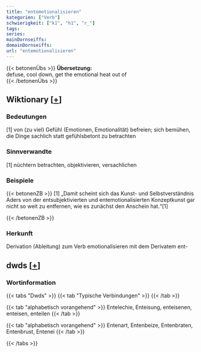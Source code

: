 ```yaml
---
title: "entemotionalisieren"
kategorien: ["Verb"]
schwierigkeit: ["k1", "h1", "r_"]
tags:
series:
mainDornseiffs:
domainDornseiffs:
url: "entemotionalisieren"
---
```


{{< betonenÜbs >}}
**Übersetzung:**  
defuse, cool down, get  the emotional heat out of  
{{< /betonenÜbs >}}

## Wiktionary [[+](https://de.wiktionary.org/wiki/entemotionalisieren)]

### Bedeutungen
[1] von (zu viel) Gefühl (Emotionen, Emotionalität) befreien; sich bemühen, die Dinge sachlich statt gefühlsbetont zu betrachten  

### Sinnverwandte
[1] nüchtern betrachten, objektivieren, versachlichen  

### Beispiele
{{< betonenZB >}}
[1] „Damit scheint sich das Kunst- und Selbstverständnis Aders von der entsubjektivierten und entemotionalisierten Konzeptkunst gar nicht so weit zu entfernen, wie es zunächst den Anschein hat.“[1]  

{{< /betonenZB >}}
### Herkunft
Derivation (Ableitung) zum Verb emotionalisieren mit dem Derivatem ent-  



## dwds [[+](https://www.dwds.de/wb/entemotionalisieren)]

### Wortinformation
{{< tabs "Dwds" >}}
{{< tab "Typische Verbindungen" >}}
{{< /tab >}}

{{< tab "alphabetisch vorangehend" >}}
Entelechie, Enteisung, enteisenen, enteisen, enteilen
{{< /tab >}}

{{< tab "alphabetisch vorangehend" >}}
Entenart, Entenbeize, Entenbraten, Entenbrust, Entenei
{{< /tab >}}

{{< /tabs >}}


